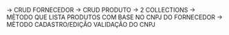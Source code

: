 -> CRUD FORNECEDOR
-> CRUD PRODUTO
-> 2 COLLECTIONS
-> MÈTODO QUE LISTA PRODUTOS COM BASE NO CNPJ DO FORNECEDOR
-> MÈTODO CADASTRO/EDIÇÂO VALIDAÇÃO DO CNPJ